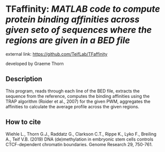 # TFaffinity: *MATLAB code to compute protein binding affinities across given seto of sequences where the regions are given in a BED file*


external link: https://github.com/TeifLab/TFaffinity

developed by Graeme Thorn

## Description

This program, reads through each line of the BED file, extracts the sequence from the reference, computes the binding affinities using the TRAP algorithm (Roider et al., 2007) for the given PWM, aggregates the affinities to calculate the average profile across the given regions.
## How to cite
Wiehle L., Thorn G.J., Raddatz G., Clarkson C.T., Rippe K., Lyko F., Breiling A., Teif V.B. (2019) DNA (de)methylation in embryonic stem cells controls CTCF-dependent chromatin boundaries. Genome Research 29, 750-761.

